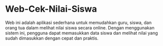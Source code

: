 # Web-Cek-Nilai-Siswa
Web ini adalah aplikasi sederhana untuk memudahkan guru, siswa, dan orang tua dalam melihat nilai siswa secara online. Dengan menggunakan sistem ini, pengguna dapat memasukkan data siswa dan melihat nilai yang sudah dimasukkan dengan cepat dan praktis.
